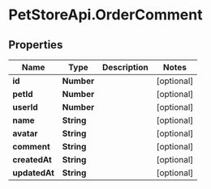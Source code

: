 # PetStoreApi.OrderComment

## Properties

Name | Type | Description | Notes
------------ | ------------- | ------------- | -------------
**id** | **Number** |  | [optional] 
**petId** | **Number** |  | [optional] 
**userId** | **Number** |  | [optional] 
**name** | **String** |  | [optional] 
**avatar** | **String** |  | [optional] 
**comment** | **String** |  | [optional] 
**createdAt** | **String** |  | [optional] 
**updatedAt** | **String** |  | [optional] 


